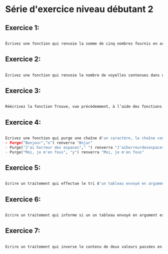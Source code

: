 # Série d'exercice niveau débutant 2


## Exercice 1: 
```python 

Écrivez une fonction qui renvoie la somme de cinq nombres fournis en argument.

```

## Exercice 2: 
```python 

Écrivez une fonction qui renvoie le nombre de voyelles contenues dans une chaîne de caractères passée en argument. Au passage, notez qu'une fonction a tout à fait le droit d'appeler une autre fonction.

```


## Exercice 3: 
```python 

Réécrivez la fonction Trouve, vue précédemment, à l’aide des fonctions Mid et Len (comme quoi, Trouve, à la différence de Mid et Len, n’est pas une fonction indispensable dans un langage).

```


## Exercice 4: 
```python 

Ecrivez une fonction qui purge une chaîne d'un caractère, la chaîne comme le caractère étant passés en argument. Si le caractère spécifié ne fait pas partie de la chaîne, celle-ci devra être retournée intacte. Par exemple :
- Purge("Bonjour","o") renverra "Bnjur"
- Purge("J'ai horreur des espaces"," ") renverra "J'aihorreurdesespaces"
- Purge("Moi, je m'en fous", "y") renverra "Moi, je m'en fous"

```

## Exercice 5: 
```python 

Ecrire un traitement qui effectue le tri d'un tableau envoyé en argument (on considère que le code appelant devra également fournir le nombre d'éléments du tableau).

```



## Exercice 6: 
```python 

Ecrire un traitement qui informe si un un tableau envoyé en argument est formé ou non d'éléments tous rangés en ordre croissant.

```


## Exercice 7: 
```python 

Ecrire un traitement qui inverse le contenu de deux valeurs passées en argument.

```
